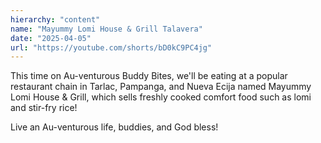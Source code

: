 ```yaml
---
hierarchy: "content"
name: "Mayummy Lomi House & Grill Talavera"
date: "2025-04-05"
url: "https://youtube.com/shorts/bD0kC9PC4jg"
---
```


This time on Au-venturous Buddy Bites, we'll be eating at a popular restaurant chain in Tarlac, Pampanga, and Nueva Ecija named Mayummy Lomi House & Grill, which sells freshly cooked comfort food such as lomi and stir-fry rice!

Live an Au-venturous life, buddies, and God bless!
